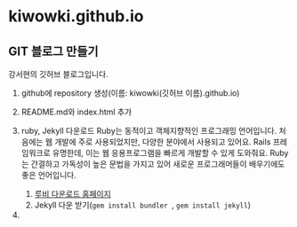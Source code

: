 # kiwowki.github.io

## GIT 블로그 만들기

강서현의 깃허브 블로그입니다.

1. github에 repository 생성(이름: kiwowki(깃허브 이름).github.io)

2. README.md와 index.html 추가

3. ruby, Jekyll 다운로드
   Ruby는 동적이고 객체지향적인 프로그래밍 언어입니다. 처음에는 웹 개발에 주로 사용되었지만, 다양한 분야에서 사용되고 있어요. Rails 프레임워크로 유명한데, 이는 웹 응용프로그램을 빠르게 개발할 수 있게 도와줘요. Ruby는 간결하고 가독성이 높은 문법을 가지고 있어 새로운 프로그래머들이 배우기에도 좋은 언어입니다.

    1. [루비 다운로드 홈페이지](https://rubyinstaller.org/downloads/)
    2. Jekyll 다운 받기(`gem install bundler `, `gem install jekyll`)
    
4. 
